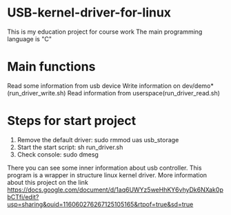 # USB-kernel-driver-for-linux
This is my education project for course work
The main programming language is "C"

# Main functions
Read some information from usb device
Write information on dev/demo*(run_driver_write.sh)
Read information from userspace(run_driver_read.sh)

# Steps for start project

1.	Remove the default driver: sudo rmmod uas usb_storage
2.  Start the start script: sh run_driver.sh
3.  Check console: sudo dmesg

There you can see some inner information about usb controller. This program is a wrapper in structure linux kernel driver. More information about this project on the link https://docs.google.com/document/d/1aq6UWYz5weHhKY6vhyDk6NXak0pbCTfi/edit?usp=sharing&ouid=116060276267125105165&rtpof=true&sd=true
